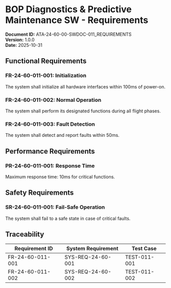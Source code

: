 # BOP Diagnostics & Predictive Maintenance SW - Requirements

**Document ID:** ATA-24-60-00-SWDOC-011_REQUIREMENTS  
**Version:** 1.0.0  
**Date:** 2025-10-31

## Functional Requirements

### FR-24-60-011-001: Initialization
The system shall initialize all hardware interfaces within 100ms of power-on.

### FR-24-60-011-002: Normal Operation
The system shall perform its designated functions during all flight phases.

### FR-24-60-011-003: Fault Detection
The system shall detect and report faults within 50ms.

## Performance Requirements

### PR-24-60-011-001: Response Time
Maximum response time: 10ms for critical functions.

## Safety Requirements

### SR-24-60-011-001: Fail-Safe Operation
The system shall fail to a safe state in case of critical faults.

## Traceability

| Requirement ID | System Requirement | Test Case |
|----------------|-------------------|-----------|
| FR-24-60-011-001 | SYS-REQ-24-60-001 | TEST-011-001 |
| FR-24-60-011-002 | SYS-REQ-24-60-002 | TEST-011-002 |
